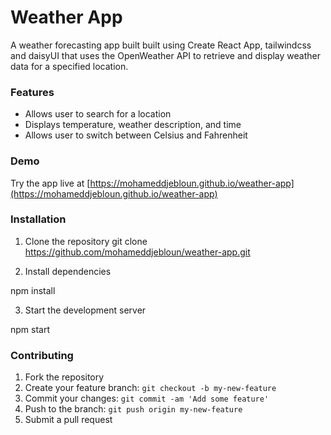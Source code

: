 # Weather App

A weather forecasting app built built using Create React App, tailwindcss and daisyUI that uses the OpenWeather API to retrieve and display weather data for a specified location.

### Features

- Allows user to search for a location
- Displays temperature, weather description, and time
- Allows user to switch between Celsius and Fahrenheit

### Demo

Try the app live at [https://mohameddjebloun.github.io/weather-app](https://mohameddjebloun.github.io/weather-app)

### Installation

1. Clone the repository
   git clone https://github.com/mohameddjebloun/weather-app.git

2. Install dependencies

npm install

3. Start the development server

npm start

### Contributing

1. Fork the repository
2. Create your feature branch: `git checkout -b my-new-feature`
3. Commit your changes: `git commit -am 'Add some feature'`
4. Push to the branch: `git push origin my-new-feature`
5. Submit a pull request
